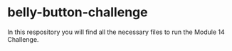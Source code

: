 # belly-button-challenge

In this respository you will find all the necessary files to run the Module 14 Challenge.
